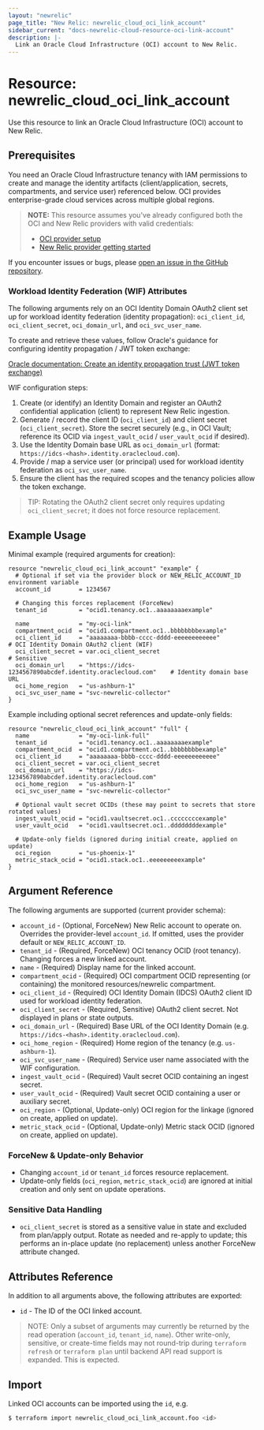 ```yaml
---
layout: "newrelic"
page_title: "New Relic: newrelic_cloud_oci_link_account"
sidebar_current: "docs-newrelic-cloud-resource-oci-link-account"
description: |-
  Link an Oracle Cloud Infrastructure (OCI) account to New Relic.
---
```

# Resource: newrelic_cloud_oci_link_account

Use this resource to link an Oracle Cloud Infrastructure (OCI) account to New Relic.

## Prerequisites

You need an Oracle Cloud Infrastructure tenancy with IAM permissions to create and manage the identity artifacts (client/application, secrets, compartments, and service user) referenced below. OCI provides enterprise-grade cloud services across multiple global regions.

> **NOTE:** This resource assumes you've already configured both the OCI and New Relic providers with valid credentials:
> - [OCI provider setup](https://registry.terraform.io/providers/oracle/oci/latest/docs)
> - [New Relic provider getting started](https://registry.terraform.io/providers/newrelic/newrelic/latest/docs/guides/getting_started)

If you encounter issues or bugs, please [open an issue in the GitHub repository](https://github.com/newrelic/terraform-provider-newrelic/issues/new/choose).

### Workload Identity Federation (WIF) Attributes

The following arguments rely on an OCI Identity Domain OAuth2 client set up for workload identity federation (identity propagation): `oci_client_id`, `oci_client_secret`, `oci_domain_url`, and `oci_svc_user_name`.

To create and retrieve these values, follow Oracle's guidance for configuring identity propagation / JWT token exchange:

[Oracle documentation: Create an identity propagation trust (JWT token exchange)](https://docs.oracle.com/en-us/iaas/Content/Identity/api-getstarted/json_web_token_exchange.htm#jwt_token_exchange__create-identity-propagation-trust)

WIF configuration steps:
1. Create (or identify) an Identity Domain and register an OAuth2 confidential application (client) to represent New Relic ingestion.
2. Generate / record the client ID (`oci_client_id`) and client secret (`oci_client_secret`). Store the secret securely (e.g., in OCI Vault; reference its OCID via `ingest_vault_ocid` / `user_vault_ocid` if desired).
3. Use the Identity Domain base URL as `oci_domain_url` (format: `https://idcs-<hash>.identity.oraclecloud.com`).
4. Provide / map a service user (or principal) used for workload identity federation as `oci_svc_user_name`.
5. Ensure the client has the required scopes and the tenancy policies allow the token exchange.

> TIP: Rotating the OAuth2 client secret only requires updating `oci_client_secret`; it does not force resource replacement.

## Example Usage

Minimal example (required arguments for creation):

```hcl
resource "newrelic_cloud_oci_link_account" "example" {
  # Optional if set via the provider block or NEW_RELIC_ACCOUNT_ID environment variable
  account_id        = 1234567

  # Changing this forces replacement (ForceNew)
  tenant_id         = "ocid1.tenancy.oc1..aaaaaaaaexample"

  name              = "my-oci-link"
  compartment_ocid  = "ocid1.compartment.oc1..bbbbbbbbexample"
  oci_client_id     = "aaaaaaaa-bbbb-cccc-dddd-eeeeeeeeeeee"                     # OCI Identity Domain OAuth2 client (WIF)
  oci_client_secret = var.oci_client_secret                                        # Sensitive
  oci_domain_url    = "https://idcs-1234567890abcdef.identity.oraclecloud.com"    # Identity domain base URL
  oci_home_region   = "us-ashburn-1"
  oci_svc_user_name = "svc-newrelic-collector"
}
```

Example including optional secret references and update-only fields:

```hcl
resource "newrelic_cloud_oci_link_account" "full" {
  name              = "my-oci-link-full"
  tenant_id         = "ocid1.tenancy.oc1..aaaaaaaaexample"
  compartment_ocid  = "ocid1.compartment.oc1..bbbbbbbbexample"
  oci_client_id     = "aaaaaaaa-bbbb-cccc-dddd-eeeeeeeeeeee"
  oci_client_secret = var.oci_client_secret
  oci_domain_url    = "https://idcs-1234567890abcdef.identity.oraclecloud.com"
  oci_home_region   = "us-ashburn-1"
  oci_svc_user_name = "svc-newrelic-collector"

  # Optional vault secret OCIDs (these may point to secrets that store rotated values)
  ingest_vault_ocid = "ocid1.vaultsecret.oc1..ccccccccexample"
  user_vault_ocid   = "ocid1.vaultsecret.oc1..ddddddddexample"

  # Update-only fields (ignored during initial create, applied on update)
  oci_region        = "us-phoenix-1"
  metric_stack_ocid = "ocid1.stack.oc1..eeeeeeeeexample"
}
```

## Argument Reference

The following arguments are supported (current provider schema):

- `account_id` - (Optional, ForceNew) New Relic account to operate on. Overrides the provider-level `account_id`. If omitted, uses the provider default or `NEW_RELIC_ACCOUNT_ID`.
- `tenant_id` - (Required, ForceNew) OCI tenancy OCID (root tenancy). Changing forces a new linked account.
- `name` - (Required) Display name for the linked account.
- `compartment_ocid` - (Required) OCI compartment OCID representing (or containing) the monitored resources/newrelic compartment.
- `oci_client_id` - (Required) OCI Identity Domain (IDCS) OAuth2 client ID used for workload identity federation.
- `oci_client_secret` - (Required, Sensitive) OAuth2 client secret. Not displayed in plans or state outputs.
- `oci_domain_url` - (Required) Base URL of the OCI Identity Domain (e.g. `https://idcs-<hash>.identity.oraclecloud.com`).
- `oci_home_region` - (Required) Home region of the tenancy (e.g. `us-ashburn-1`).
- `oci_svc_user_name` - (Required) Service user name associated with the WIF configuration.
- `ingest_vault_ocid` - (Required) Vault secret OCID containing an ingest secret.
- `user_vault_ocid` - (Required) Vault secret OCID containing a user or auxiliary secret.
- `oci_region` - (Optional, Update-only) OCI region for the linkage (ignored on create, applied on update).
- `metric_stack_ocid` - (Optional, Update-only) Metric stack OCID (ignored on create, applied on update).

### ForceNew & Update-only Behavior

- Changing `account_id` or `tenant_id` forces resource replacement.
- Update-only fields (`oci_region`, `metric_stack_ocid`) are ignored at initial creation and only sent on update operations.

### Sensitive Data Handling

- `oci_client_secret` is stored as a sensitive value in state and excluded from plan/apply output. Rotate as needed and re-apply to update; this performs an in-place update (no replacement) unless another ForceNew attribute changed.

## Attributes Reference

In addition to all arguments above, the following attributes are exported:

- `id` - The ID of the OCI linked account.

> NOTE: Only a subset of arguments may currently be returned by the read operation (`account_id`, `tenant_id`, `name`). Other write-only, sensitive, or create-time fields may not round-trip during `terraform refresh` or `terraform plan` until backend API read support is expanded. This is expected.

## Import

Linked OCI accounts can be imported using the `id`, e.g.

```bash
$ terraform import newrelic_cloud_oci_link_account.foo <id>
```
